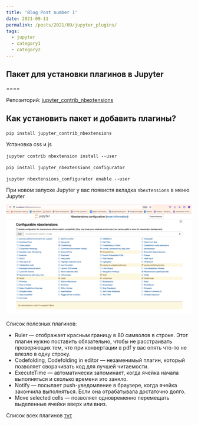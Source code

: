 ```yaml
---
title: 'Blog Post number 1'
date: 2021-09-11
permalink: /posts/2021/09/jupyter_plugins/
tags:
  - jupyter
  - category1
  - category2
---
```


## Пакет для установки плагинов в Jupyter
====

Репозиторий:  [jupyter_contrib_nbextensions](https://github.com/ipython-contrib/jupyter_contrib_nbextensions)

## Как установить пакет и добавить плагины? 

`pip install jupyter_contrib_nbextensions`

Установка css и js

`jupyter contrib nbextension install --user`

`pip install jupyter_nbextensions_configurator`

`jupyter nbextensions_configurator enable --user`

При новом запуске Jupyter у вас появистя вкладка `nbextensions` в меню Jupyter

![nbextensions](../images/nbextensions.png)

Список полезных плагинов:

* Ruler — отображает красным границу в 80 символов в строке. Этот плагин нужно поставить обязательно, чтобы не расстраивать проверяющих тем, что при конвертации в pdf у вас опять что-то не влезло в одну строку.
* Codefolding, Codefolding in editor — незаменимый плагин, который позволяет сворачивать код для лучшей читаемости.
* ExecuteTime — автоматически запоминает, когда ячейка начала выполняться и сколько времени это заняло.
* Notify — посылает push-уведомление в браузере, когда ячейка закончила выполняться. Если она отрабатывала достаточно долго.
* Move selected cells — позволяет одновременно перемещать выделенные ячейки вверх или вниз.

Список всех плагинов [тут](https://jupyter-contrib-nbextensions.readthedocs.io/en/latest/nbextensions.html)